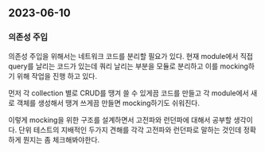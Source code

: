 ## 2023-06-10

### 의존성 주입

의존성 주입을 위해서는 네트워크 코드를 분리할 필요가 있다.
현재 module에서 직접 query를 날리는 코드가 있는데 쿼리 날리는 부분을
모듈로 분리하고 이를 mocking하기 위해 작업을 진행 하고 있다.

먼저 각 collection 별로 CRUD를 땡겨 쓸 수 있게끔 코드를 만들고
각 module에서 새로 객체를 생성해서 땡겨 쓰게끔 만들면 mocking하기도 쉬워진다.

이렇게 mocking을 위한 구조를 설계하면서 고전파와 런던파에 대해서 공부할 생각이다.
단위 테스트의 지배적인 두가지 견해를 각각 고전파와 런던파로 말하는 것인데
정확하게 뭔지는 좀 체크해봐야한다.